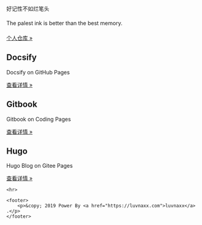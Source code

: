 <html xmlns="http://www.w3.org/1999/xhtml">
<head>
    <meta charset="utf-8">
    <meta name="viewport" content="width=device-width, initial-scale=1">
    <title>Spring Security Demos</title>
    <link href="https://cdn.bootcss.com/bootstrap/3.3.7/css/bootstrap.css" rel="stylesheet">
</head>

<body style="padding-bottom: 0">

<div class="jumbotron">
    <div class="container" style="padding-top: 30px">
        <p style="margin-top: 20px;">好记性不如烂笔头</p>
        <p style="margin-top: 20px;">The palest ink is better than the best memory.</p>
        <p style="margin-top: 20px;"><a class="btn btn-primary btn-lg" href="https://github.com/luvnaxx/" role="button"> 个人仓库 &raquo;</a></p>
    </div>
</div>

<div class="container">
    <!-- Example row of columns -->
    <div class="row">
        <div class="col-md-4">
            <h2>Docsify</h2>
            <p>Docsify on GitHub Pages</p>
            <p><a class="btn btn-default" href="https://doc.luvnaxx.com/" role="button">查看详情 &raquo;</a></p>
        </div>
        <div class="col-md-4">
            <h2>Gitbook</h2>
            <p>Gitbook on Coding Pages</p>
            <p><a class="btn btn-default" href="https://book.luvnaxx.com/" role="button">查看详情 &raquo;</a></p>
        </div>
        <div class="col-md-4">
            <h2>Hugo</h2>
            <p>Hugo Blog on Gitee Pages</p>
            <p><a class="btn btn-default" href="https://luvnaxx.gitee.io/" role="button">查看详情 &raquo;</a></p>
        </div>
    </div>


    <hr>
    
    <footer>
        <p>&copy; 2019 Power By <a href="https://luvnaxx.com">luvnaxx</a> .</p>
    </footer>
</div> 

</body>

</html>